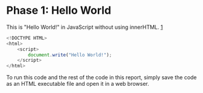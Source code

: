 # Phase 1: Hello World

This is "Hello World!" in JavaScript without using innerHTML. [1]

```js
<!DOCTYPE HTML>
<html>
	<script>
		document.write("Hello World!");
	</script>
</html>

```

To run this code and the rest of the code in this report, simply save the code as an HTML executable file and open it in a web browser.

   [1]: http://chipchapin.com/WebTools/JavaScript/example1-01.html